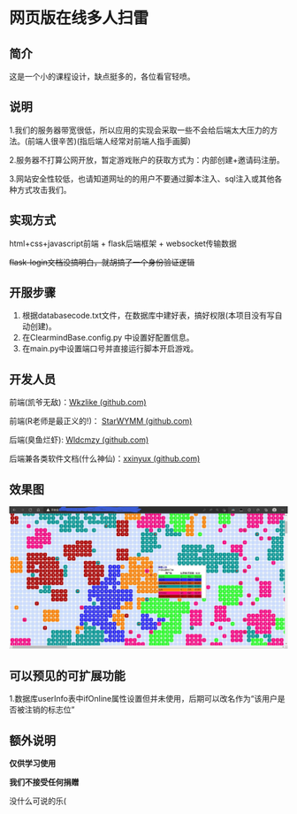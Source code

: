 # 网页版在线多人扫雷

## 简介

这是一个小的课程设计，缺点挺多的，各位看官轻喷。

## 说明

1.我们的服务器带宽很低，所以应用的实现会采取一些不会给后端太大压力的方法。(前端人很辛苦)(指后端人经常对前端人指手画脚)

2.服务器不打算公网开放，暂定游戏账户的获取方式为：内部创建+邀请码注册。

3.网站安全性较低，也请知道网址的的用户不要通过脚本注入、sql注入或其他各种方式攻击我们。

## 实现方式

html+css+javascript前端 + flask后端框架 + websocket传输数据

~~flask-login文档没搞明白，就胡搞了一个身份验证逻辑~~

## 开服步骤

1. 根据databasecode.txt文件，在数据库中建好表，搞好权限(本项目没有写自动创建)。
2. 在ClearmindBase.config.py 中设置好配置信息。
3. 在main.py中设置端口号并直接运行脚本开启游戏。

## 开发人员

前端(凯爷无敌)：[Wkzlike (github.com)](https://github.com/Wkzlike)

前端(R老师是最正义的!)： [StarWYMM (github.com)](https://github.com/StarWYMM)

后端(臭鱼烂虾): [Wldcmzy (github.com)](https://github.com/Wldcmzy)

后端兼各类软件文档(什么神仙)：[xxinyux (github.com)](https://github.com/xxinyux)

## 效果图

![效果图](README/效果图.png)

## 可以预见的可扩展功能

​	1.数据库userInfo表中ifOnline属性设置但并未使用，后期可以改名作为“该用户是否被注销的标志位”

## 额外说明

**仅供学习使用**

**我们不接受任何捐赠**

没什么可说的乐(

